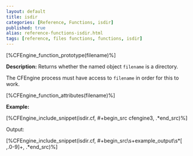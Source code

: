 ```yaml
---
layout: default
title: isdir
categories: [Reference, Functions, isdir]
published: true
alias: reference-functions-isdir.html
tags: [reference, files functions, functions, isdir]
---
```


[%CFEngine_function_prototype(filename)%]

**Description:** Returns whether the named object `filename` is a directory.

The CFEngine process must have access to `filename` in order for this to work.

[%CFEngine_function_attributes(filename)%]

**Example:**

[%CFEngine_include_snippet(isdir.cf, #\+begin_src cfengine3, .*end_src)%]

Output:

[%CFEngine_include_snippet(isdir.cf, #\+begin_src\s+example_output\s*[ ,.0-9]+, .*end_src)%]

